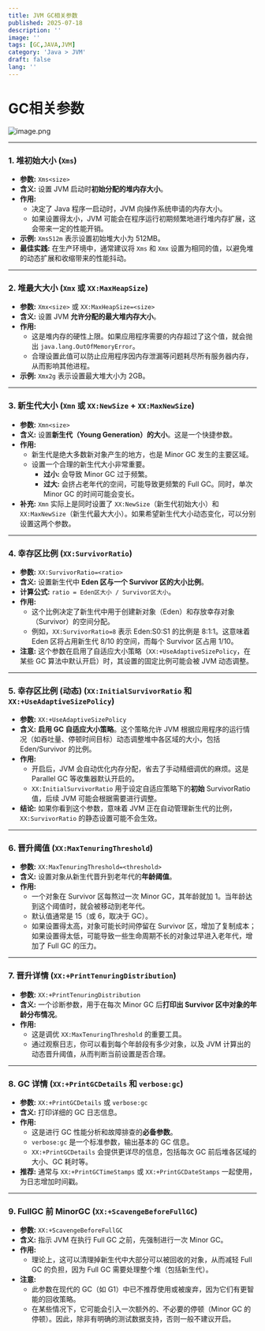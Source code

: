 ```yaml
---
title: JVM GC相关参数
published: 2025-07-18
description: ''
image: ''
tags: [GC,JAVA,JVM]
category: 'Java > JVM'
draft: false 
lang: ''
---
```

# GC相关参数

![image.png](https://blog.meowrain.cn/api/i/2025/07/18/10kn2xz-1.webp)

---

### 1. 堆初始大小 (`Xms`)

- **参数:** `Xms<size>`
- **含义:** 设置 JVM 启动时**初始分配的堆内存大小**。
- **作用:**
  - 决定了 Java 程序一启动时，JVM 向操作系统申请的内存大小。
  - 如果设置得太小，JVM 可能会在程序运行初期频繁地进行堆内存扩展，这会带来一定的性能开销。
- **示例:** `Xms512m` 表示设置初始堆大小为 512MB。
- **最佳实践:** 在生产环境中，通常建议将 `Xms` 和 `Xmx` 设置为相同的值，以避免堆的动态扩展和收缩带来的性能抖动。

---

### 2. 堆最大大小 (`Xmx` 或 `XX:MaxHeapSize`)

- **参数:** `Xmx<size>` 或 `XX:MaxHeapSize=<size>`
- **含义:** 设置 JVM **允许分配的最大堆内存大小**。
- **作用:**
  - 这是堆内存的硬性上限。如果应用程序需要的内存超过了这个值，就会抛出 `java.lang.OutOfMemoryError`。
  - 合理设置此值可以防止应用程序因内存泄漏等问题耗尽所有服务器内存，从而影响其他进程。
- **示例:** `Xmx2g` 表示设置最大堆大小为 2GB。

---

### 3. 新生代大小 (`Xmn` 或 `XX:NewSize` + `XX:MaxNewSize`)

- **参数:** `Xmn<size>`
- **含义:** 设置**新生代（Young Generation）的大小**。这是一个快捷参数。
- **作用:**
  - 新生代是绝大多数新对象产生的地方，也是 Minor GC 发生的主要区域。
  - 设置一个合理的新生代大小非常重要。
    - **过小:** 会导致 Minor GC 过于频繁。
    - **过大:** 会挤占老年代的空间，可能导致更频繁的 Full GC。同时，单次 Minor GC 的时间可能会变长。
- **补充:** `Xmn` 实际上是同时设置了 `XX:NewSize`（新生代初始大小）和 `XX:MaxNewSize`（新生代最大大小）。如果希望新生代大小动态变化，可以分别设置这两个参数。

---

### 4. 幸存区比例 (`XX:SurvivorRatio`)

- **参数:** `XX:SurvivorRatio=<ratio>`
- **含义:** 设置新生代中 **Eden 区与一个 Survivor 区的大小比例**。
- **计算公式:** `ratio = Eden区大小 / Survivor区大小`。
- **作用:**
  - 这个比例决定了新生代中用于创建新对象（Eden）和存放幸存对象（Survivor）的空间分配。
  - 例如，`XX:SurvivorRatio=8` 表示 Eden:S0:S1 的比例是 8:1:1。这意味着 Eden 区将占用新生代 8/10 的空间，而每个 Survivor 区占用 1/10。
- **注意:** 这个参数在启用了自适应大小策略（`XX:+UseAdaptiveSizePolicy`，在某些 GC 算法中默认开启）时，其设置的固定比例可能会被 JVM 动态调整。

---

### 5. 幸存区比例 (动态) (`XX:InitialSurvivorRatio` 和 `XX:+UseAdaptiveSizePolicy`)

- **参数:** `XX:+UseAdaptiveSizePolicy`
- **含义:** **启用 GC 自适应大小策略**。这个策略允许 JVM 根据应用程序的运行情况（如吞吐量、停顿时间目标）动态调整堆中各区域的大小，包括 Eden/Survivor 的比例。
- **作用:**
  - 开启后，JVM 会自动优化内存分配，省去了手动精细调优的麻烦。这是 Parallel GC 等收集器默认开启的。
  - `XX:InitialSurvivorRatio` 用于设定自适应策略下的**初始** SurvivorRatio 值，后续 JVM 可能会根据需要进行调整。
- **结论:** 如果你看到这个参数，意味着 JVM 正在自动管理新生代的比例，`XX:SurvivorRatio` 的静态设置可能不会生效。

---

### 6. 晋升阈值 (`XX:MaxTenuringThreshold`)

- **参数:** `XX:MaxTenuringThreshold=<threshold>`
- **含义:** 设置对象从新生代晋升到老年代的**年龄阈值**。
- **作用:**
  - 一个对象在 Survivor 区每熬过一次 Minor GC，其年龄就加 1。当年龄达到这个阈值时，就会被移动到老年代。
  - 默认值通常是 15（或 6，取决于 GC）。
  - 如果设置得太高，对象可能长时间停留在 Survivor 区，增加了复制成本；如果设置得太低，可能导致一些生命周期不长的对象过早进入老年代，增加了 Full GC 的压力。

---

### 7. 晋升详情 (`XX:+PrintTenuringDistribution`)

- **参数:** `XX:+PrintTenuringDistribution`
- **含义:** 一个诊断参数，用于在每次 Minor GC 后**打印出 Survivor 区中对象的年龄分布情况**。
- **作用:**
  - 这是调优 `XX:MaxTenuringThreshold` 的重要工具。
  - 通过观察日志，你可以看到每个年龄段有多少对象，以及 JVM 计算出的动态晋升阈值，从而判断当前设置是否合理。

---

### 8. GC 详情 (`XX:+PrintGCDetails` 和 `verbose:gc`)

- **参数:** `XX:+PrintGCDetails` 或 `verbose:gc`
- **含义:** 打印详细的 GC 日志信息。
- **作用:**
  - 这是进行 GC 性能分析和故障排查的**必备参数**。
  - `verbose:gc` 是一个标准参数，输出基本的 GC 信息。
  - `XX:+PrintGCDetails` 会提供更详尽的信息，包括每次 GC 前后堆各区域的大小、GC 耗时等。
- **推荐:** 通常与 `XX:+PrintGCTimeStamps` 或 `XX:+PrintGCDateStamps` 一起使用，为日志增加时间戳。

---

### 9. FullGC 前 MinorGC (`XX:+ScavengeBeforeFullGC`)

- **参数:** `XX:+ScavengeBeforeFullGC`
- **含义:** 指示 JVM 在执行 Full GC 之前，先强制进行一次 Minor GC。
- **作用:**
  - 理论上，这可以清理掉新生代中大部分可以被回收的对象，从而减轻 Full GC 的负担，因为 Full GC 需要处理整个堆（包括新生代）。
- **注意:**
  - 此参数在现代的 GC（如 G1）中已不推荐使用或被废弃，因为它们有更智能的回收策略。
  - 在某些情况下，它可能会引入一次额外的、不必要的停顿（Minor GC 的停顿）。因此，除非有明确的测试数据支持，否则一般不建议开启。
